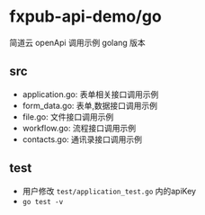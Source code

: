 # fxpub-api-demo/go

简道云 openApi 调用示例 golang 版本

## src

- application.go: 表单相关接口调用示例
- form_data.go: 表单,数据接口调用示例
- file.go: 文件接口调用示例
- workflow.go: 流程接口调用示例
- contacts.go: 通讯录接口调用示例

## test

- 用户修改 `test/application_test.go` 内的apiKey
- `go test -v`
